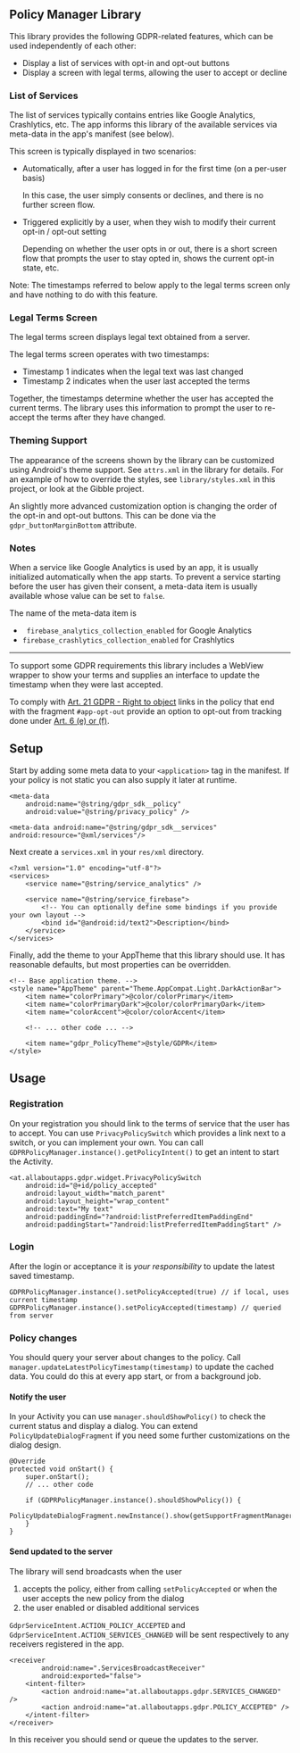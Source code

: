 ## Policy Manager Library

This library provides the following GDPR-related features, which can be used independently of each other:
- Display a list of services with opt-in and opt-out buttons
- Display a screen with legal terms, allowing the user to accept or decline

### List of Services

The list of services typically contains entries like Google Analytics, Crashlytics, etc. The app informs this library of the available services via meta-data in the app's 
manifest (see below). 

This screen is typically displayed in two scenarios:

 - Automatically, after a user has logged in for the first time (on a per-user basis)

   In this case, the user simply consents or declines, and there is no further screen flow.
 - Triggered explicitly by a user, when they wish to modify their current opt-in / opt-out setting

   Depending on whether the user opts in or out, there is a short screen flow that prompts the user to stay opted in, shows the current opt-in state, etc.

Note: The timestamps referred to below apply to the legal terms screen only and have nothing to do with this feature.

### Legal Terms Screen

The legal terms screen displays legal text obtained from a server.

The legal terms screen operates with two timestamps:

- Timestamp 1 indicates when the legal text was last changed
- Timestamp 2 indicates when the user last accepted the terms

Together, the timestamps determine whether the user has accepted the current terms. The library uses this information to prompt the user to re-accept the terms after they have 
changed.

### Theming Support

The appearance of the screens shown by the library can be customized using Android's theme support. See `attrs.xml` in the library for details. For an example of how to 
override the styles, see `library/styles.xml` in this project, or look at the Gibble project. 

An slightly more advanced customization option is changing the order of the opt-in and opt-out buttons. This can be done via the `gdpr_buttonMarginBottom` attribute.

### Notes

When a service like Google Analytics is used by an app, it is usually initialized automatically when the app starts. To prevent a service starting before the user has given their 
consent, a meta-data item is usually available whose value can be set to `false`.

The name of the meta-data item is
- ` firebase_analytics_collection_enabled` for Google Analytics
- `firebase_crashlytics_collection_enabled` for Crashlytics

---

To support some GDPR requirements this library includes a WebView wrapper to show your terms and supplies an interface to update the timestamp when they were last accepted.

To comply with [Art. 21 GDPR - Right to object](https://gdpr-info.eu/art-21-gdpr/) links in the policy that end with the fragment `#app-opt-out` provide an option to opt-out from tracking done under [Art. 6 (e) or (f)](https://gdpr-info.eu/art-6-gdpr/).

## Setup

Start by adding some meta data to your `<application>` tag in the manifest. If your policy is not static you can also supply it later at runtime.

    <meta-data
        android:name="@string/gdpr_sdk__policy"
        android:value="@string/privacy_policy" />

    <meta-data android:name="@string/gdpr_sdk__services" android:resource="@xml/services"/>

Next create a `services.xml` in your `res/xml` directory.

    <?xml version="1.0" encoding="utf-8"?>
    <services>
        <service name="@string/service_analytics" />

        <service name="@string/service_firebase">
            <!-- You can optionally define some bindings if you provide your own layout -->
            <bind id="@android:id/text2">Description</bind>
        </service>
    </services>

Finally, add the theme to your AppTheme that this library should use. It has reasonable defaults, but most properties can be overridden.

    <!-- Base application theme. -->
    <style name="AppTheme" parent="Theme.AppCompat.Light.DarkActionBar">
        <item name="colorPrimary">@color/colorPrimary</item>
        <item name="colorPrimaryDark">@color/colorPrimaryDark</item>
        <item name="colorAccent">@color/colorAccent</item>

        <!-- ... other code ... -->

        <item name="gdpr_PolicyTheme">@style/GDPR</item>
    </style>

## Usage

### Registration

On your registration you should link to the terms of service that the user has to accept. You can use `PrivacyPolicySwitch` which provides a link next to a switch, or you can implement your own.
You can call `GDPRPolicyManager.instance().getPolicyIntent()` to get an intent to start the Activity.

    <at.allaboutapps.gdpr.widget.PrivacyPolicySwitch
        android:id="@+id/policy_accepted"
        android:layout_width="match_parent"
        android:layout_height="wrap_content"
        android:text="My text"
        android:paddingEnd="?android:listPreferredItemPaddingEnd"
        android:paddingStart="?android:listPreferredItemPaddingStart" />

### Login

After the login or acceptance it is _your responsibility_ to update the latest saved timestamp.

    GDPRPolicyManager.instance().setPolicyAccepted(true) // if local, uses current timestamp
    GDPRPolicyManager.instance().setPolicyAccepted(timestamp) // queried from server

### Policy changes

You should query your server about changes to the policy. Call `manager.updateLatestPolicyTimestamp(timestamp)` to update the cached data. You could do this at every app start, or from a background job.

#### Notify the user

In your Activity you can use `manager.shouldShowPolicy()` to check the current status and display a dialog.
You can extend `PolicyUpdateDialogFragment` if you need some further customizations on the dialog design.

    @Override
    protected void onStart() {
        super.onStart();
        // ... other code

        if (GDPRPolicyManager.instance().shouldShowPolicy()) {
            PolicyUpdateDialogFragment.newInstance().show(getSupportFragmentManager());
        }
    }

#### Send updated to the server

The library will send broadcasts when the user

1. accepts the policy, either from calling `setPolicyAccepted` or when the user accepts the new policy from the dialog
2. the user enabled or disabled additional services

`GdprServiceIntent.ACTION_POLICY_ACCEPTED` and `GdprServiceIntent.ACTION_SERVICES_CHANGED` will be sent respectively to any receivers registered in the app.

    <receiver
            android:name=".ServicesBroadcastReceiver"
            android:exported="false">
        <intent-filter>
            <action android:name="at.allaboutapps.gdpr.SERVICES_CHANGED" />
            <action android:name="at.allaboutapps.gdpr.POLICY_ACCEPTED" />
        </intent-filter>
    </receiver>

In this receiver you should send or queue the updates to the server.
